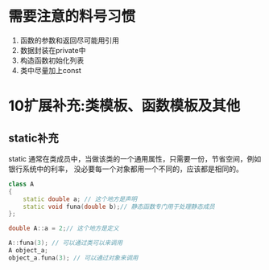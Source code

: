 
# 需要注意的料号习惯

1. 函数的参数和返回尽可能用引用
2. 数据封装在private中
3. 构造函数初始化列表
4. 类中尽量加上const

# 10扩展补充:类模板、函数模板及其他

## static补充

static 通常在类成员中，当做该类的一个通用属性，只需要一份，节省空间，例如银行系统中的利率，
没必要每一个对象都用一个不同的，应该都是相同的。

```cpp
class A
{
    static double a; // 这个地方是声明
    static void funa(double b);// 静态函数专门用于处理静态成员
};

double A::a = 2;// 这个地方是定义

A::funa(3); // 可以通过类可以来调用
A object_a;
object_a.funa(3); // 可以通过对象来调用

```

